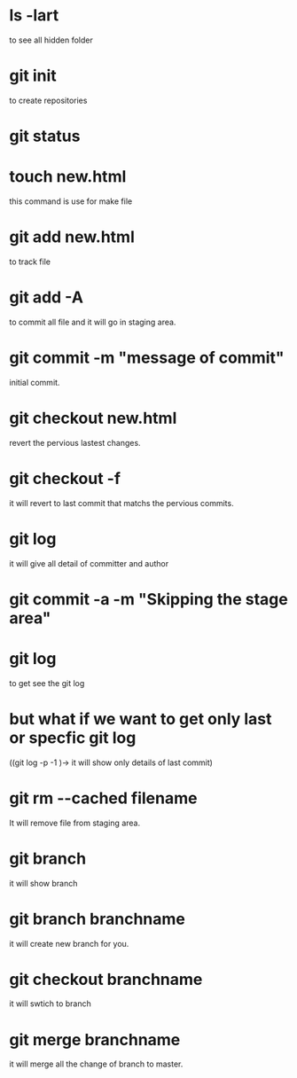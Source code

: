 # ls -lart

to see all hidden folder

# git init
to create repositories

# git status


# touch new.html 
this command is use for make file

# git add new.html
to track file 

# git add -A
to commit all file and it will go in staging area.

# git commit -m "message of commit"
initial commit.

# git checkout new.html
revert the pervious lastest changes.

# git checkout -f
it will revert to last commit that matchs the pervious commits.

# git log 
it will give all detail of committer and author

# git commit -a -m "Skipping the stage area"

# git log 
to get see the git log 

# but what if we want to get only last or specfic git log 
((git log -p -1 )-> it will show only details of last commit)


# git rm --cached filename
It will remove file from staging area.

# git branch
it will show branch

# git branch branchname
it will create new branch for you.

# git checkout branchname
it will swtich to branch 

# git merge branchname
it will merge all the change of branch to master.